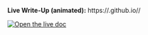 **Live Write-Up (animated):** https://<username>.github.io/<repo>/

[![Open the live doc](assets/doc_thumb.gif)](https://<username>.github.io/<repo>/)
